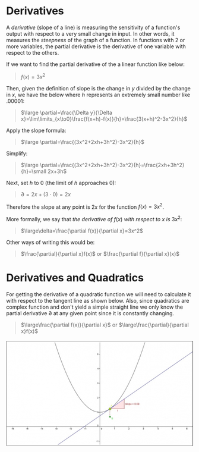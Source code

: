 # Derivatives

A *derivative* (slope of a line) is measuring the sensitivity of a function's output with respect to a very small change in  input. In other words, it measures the *steepness* of the graph of a function. In functions with 2 or more variables, the partial derivative is the derivative of one variable with respect to the others.

If we want to find the partial derivative of the a linear function like below:

> $f(x)=3x^2$

Then, given the definition of slope is the change in $y$ divided by the change in $x$, we have the below where $h$ represents an extremely small number like $.00001$:

> $\large \partial=\frac{\Delta y}{\Delta x}=\lim\limits_{x\to0}\frac{f(x+h)-f(x)}{h}=\frac{3(x+h)^2-3x^2}{h}$

Apply the slope formula:

> $\large \partial=\frac{(3x^2+2xh+3h^2)-3x^2}{h}$

Simplify:

> $\large \partial=\frac{(3x^2+2xh+3h^2)-3x^2}{h}=\frac{2xh+3h^2}{h}=\small 2x+3h$

Next, set $h$ to $0$ (the limit of $h$ approaches $0$):

> $\partial=2x+(3\cdot0)=2x$

Therefore the slope at any point is $2x$ for the function $f(x)=3x^2$.

More formally, we say that *the  derivative of* $f(x)$ *with respect to* $x$ *is* $3x^2$:

> $\large\delta=\frac{\partial f(x)}{\partial x}=3x^2$

Other ways of writing this would be:

> $\frac{\partial}{\partial x}f(x)$ or $\frac{\partial f}{\partial x}(x)$

# Derivatives and Quadratics

For getting the derivative of a quadratic function we will need to calculate it with respect to the tangent line as shown below. Also, since quadratics are complex function and don't yield a simple straight line we only know the partial derivative $\partial$ at any given point since it is constantly changing.

> $\large\frac{\partial f(x)}{\partial x}$ or $\large\frac{\partial}{\partial x}f(x)$

![Derivative of a Quadratic](../images/calculus/derivative_quadratic.png)